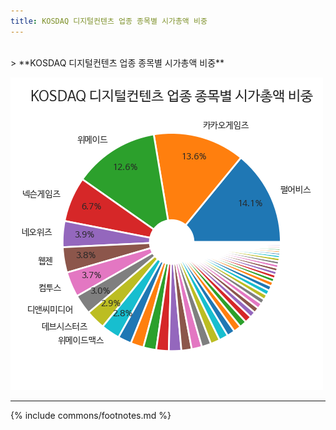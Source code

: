 ```yaml
---
title: KOSDAQ 디지털컨텐츠 업종 종목별 시가총액 비중
---
```

<br>
> **KOSDAQ 디지털컨텐츠 업종 종목별 시가총액 비중<a id="pie"></a>**

![294090](images/kosdaq_업종_디지털컨텐츠_종목.png)

---
{% include commons/footnotes.md %}